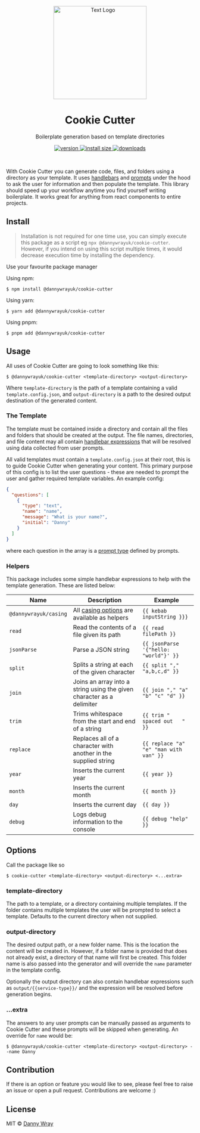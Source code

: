<p align="center" >
 <img src="https://github.com/dannywrayuk/utilities/raw/main/packages/cookie-cutter/assets/logo.svg" alt="Text Logo" width="250" />
</p>

<h1 align="center">Cookie Cutter</h1>
<p align="center">Boilerplate generation based on template directories</p>
<p align="center">
  <a href="https://npmjs.org/package/@dannywrayuk/cookie-cutter">
    <img src="https://img.shields.io/npm/v/@dannywrayuk/cookie-cutter.svg" alt="version" />
  </a>
   <a href="https://bundlephobia.com/package/@dannywrayuk/cookie-cutter">
    <img src="https://img.shields.io/bundlephobia/min/@dannywrayuk/cookie-cutter.svg" alt="install size" />
  </a>
  <a href="https://npmjs.org/package/@dannywrayuk/cookie-cutter">
    <img src="https://img.shields.io/npm/dm/@dannywrayuk/cookie-cutter.svg" alt="downloads" />
  </a>
</p>

<br />

With Cookie Cutter you can generate code, files, and folders using a directory as your template. It uses [handlebars](https://www.npmjs.com/package/handlebars) and [prompts](https://www.npmjs.com/package/prompts) under the hood to ask the user for information and then populate the template. This library should speed up your workflow anytime you find yourself writing boilerplate. It works great for anything from react components to entire projects.

## Install

> Installation is not required for one time use, you can simply execute this package as a script eg `npx @dannywrayuk/cookie-cutter`. However, if you intend on using this script multiple times, it would decrease execution time by installing the dependency.

Use your favourite package manager

Using npm:

```
$ npm install @dannywrayuk/cookie-cutter
```

Using yarn:

```
$ yarn add @dannywrayuk/cookie-cutter
```

Using pnpm:

```
$ pnpm add @dannywrayuk/cookie-cutter
```

## Usage

All uses of Cookie Cutter are going to look something like this:

```
$ @dannywrayuk/cookie-cutter <template-directory> <output-directory>
```

Where `template-directory` is the path of a template containing a valid `template.config.json`, and `output-directory` is a path to the desired output destination of the generated content.

### The Template

The template must be contained inside a directory and contain all the files and folders that should be created at the output. The file names, directories, and file content may all contain [handlebar expressions](https://handlebarsjs.com/guide/#simple-expressions) that will be resolved using data collected from user prompts.

All valid templates must contain a `template.config.json` at their root, this is to guide Cookie Cutter when generating your content. This primary purpose of this config is to list the user questions - these are needed to prompt the user and gather required template variables.
An example config:

```json
{
  "questions": [
    {
      "type": "text",
      "name": "name",
      "message": "What is your name?",
      "initial": "Danny"
    }
  ]
}
```

where each question in the array is a [prompt type](https://github.com/terkelg/prompts#-types) defined by prompts.

### Helpers

This package includes some simple handlebar expressions to help with the template generation. These are listed below:

| Name                  | Description                                                                                                               | Example                                |
| --------------------- | ------------------------------------------------------------------------------------------------------------------------- | -------------------------------------- |
| `@dannywrayuk/casing` | All [casing options](https://github.com/dannywrayuk/utilities/tree/main/packages/casing#options) are available as helpers | `{{ kebab inputString }}}`             |
| `read`                | Read the contents of a file given its path                                                                                | `{{ read filePath }}`                  |
| `jsonParse`           | Parse a JSON string                                                                                                       | `{{ jsonParse '{"hello: "world"}' }}`  |
| `split`               | Splits a string at each of the given character                                                                            | `{{ split "," "a,b,c,d" }}`            |
| `join`                | Joins an array into a string using the given character as a delimiter                                                     | `{{ join "," "a" "b" "c" "d" }}`       |
| `trim`                | Trims whitespace from the start and end of a string                                                                       | `{{ trim "   spaced out   " }}`        |
| `replace`             | Replaces all of a character with another in the supplied string                                                           | `{{ replace "a" "e" "man with van" }}` |
| `year`                | Inserts the current year                                                                                                  | `{{ year }}`                           |
| `month`               | Inserts the current month                                                                                                 | `{{ month }}`                          |
| `day`                 | Inserts the current day                                                                                                   | `{{ day }}`                            |
| `debug`               | Logs debug information to the console                                                                                     | `{{ debug "help" }}`                   |

## Options

Call the package like so

```
$ cookie-cutter <template-directory> <output-directory> <...extra>
```

### template-directory

The path to a template, or a directory containing multiple templates. If the folder contains multiple templates the user will be prompted to select a template. Defaults to the current directory when not supplied.

### output-directory

The desired output path, or a new folder name. This is the location the content will be created in. However, if a folder name is provided that does not already exist, a directory of that name will first be created. This folder name is also passed into the generator and will override the `name` parameter in the template config.

Optionally the output directory can also contain handlebar expressions such as `output/{{service-type}}/` and the expression will be resolved before generation begins.

### ...extra

The answers to any user prompts can be manually passed as arguments to Cookie Cutter and these prompts will be skipped when generating.
An override for `name` would be:

```
$ @dannywrayuk/cookie-cutter <template-directory> <output-directory> --name Danny
```

## Contribution

If there is an option or feature you would like to see, please feel free to raise an issue or open a pull request. Contributions are welcome :)

## License

MIT © [Danny Wray](https://github.com/dannywrayuk/utilities/tree/main/packages/cookie-cutter/LICENCE)
